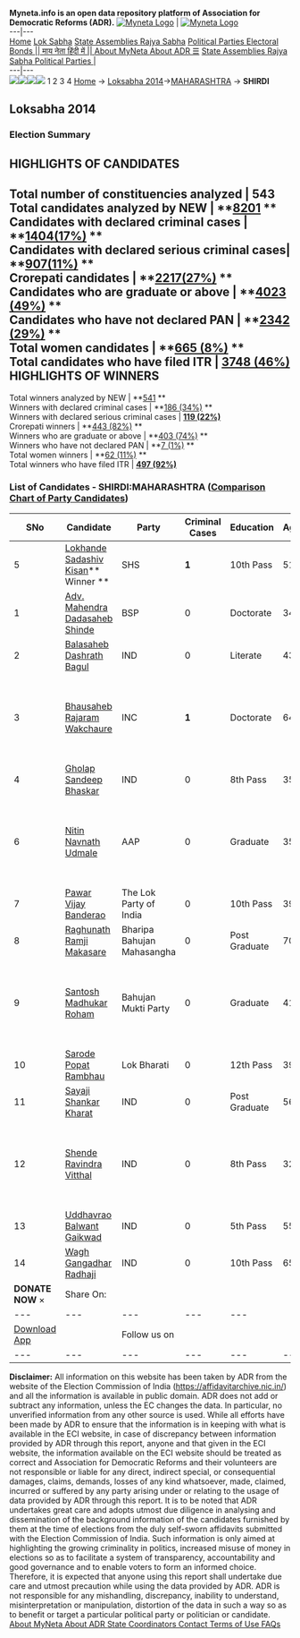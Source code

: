 **Myneta.info is an open data repository platform of Association for Democratic Reforms (ADR).**
[![Myneta Logo](https://www.myneta.info/lib/img/myneta-logo.png)](https://www.myneta.info/) | [![Myneta Logo](https://www.myneta.info/lib/img/adr-logo.png)](https://adrindia.org)  
---|---  
[Home](https://www.myneta.info/) [Lok Sabha](https://www.myneta.info/#ls "Lok Sabha") [ State Assemblies ](https://www.myneta.info/#sa "State Assemblies") [Rajya Sabha](https://www.myneta.info/#rs "Rajya Sabha") [Political Parties ](https://www.myneta.info/party "Political Parties") [ Electoral Bonds ](https://www.myneta.info/electoral_bonds "Electoral Bonds") [ || माय नेता हिंदी में || ](https://translate.google.co.in/translate?prev=hp&hl=en&js=y&u=www.myneta.info&sl=en&tl=hi&history_state0=) [ About MyNeta ](https://adrindia.org/content/about-myneta) [ About ADR ](https://adrindia.org/about-adr/who-we-are) [☰](javascript:void\(0\))
[ State Assemblies ](https://www.myneta.info/#sa "State Assemblies") [ Rajya Sabha ](https://www.myneta.info/#rs "Rajya Sabha") [ Political Parties ](https://www.myneta.info/party "Political Parties")
|   
---|---  
![](https://www.myneta.info/lib/img/banner/banner-1.png)![](https://www.myneta.info/lib/img/banner/banner-2.png)![](https://www.myneta.info/lib/img/banner/banner-3.png)![](https://www.myneta.info/lib/img/banner/banner-4.png)
1  2  3  4 
[Home](https://www.myneta.info/) → [Loksabha 2014](https://www.myneta.info/ls2014/)→[MAHARASHTRA](https://www.myneta.info/ls2014/index.php?action=show_constituencies&state_id=13) → **SHIRDI**
### 
## Loksabha 2014
###  Election Summary 
HIGHLIGHTS OF CANDIDATES  
---  
Total number of constituencies analyzed |  543   
Total candidates analyzed by NEW | **[8201](https://www.myneta.info/ls2014/index.php?action=summary&subAction=candidates_analyzed&sort=candidate#summary) **  
Candidates with declared criminal cases | **[1404(17%)](https://www.myneta.info/ls2014/index.php?action=summary&subAction=crime&sort=candidate#summary) **  
Candidates with declared serious criminal cases| **[907(11%)](https://www.myneta.info/ls2014/index.php?action=summary&subAction=serious_crime&sort=candidate#summary) **  
Crorepati candidates | **[2217(27%)](https://www.myneta.info/ls2014/index.php?action=summary&subAction=crorepati&sort=candidate#summary) **  
Candidates who are graduate or above | **[4023 (49%)](https://www.myneta.info/ls2014/index.php?action=summary&subAction=education&sort=candidate#summary) **  
Candidates who have not declared PAN | **[2342 (29%)](https://www.myneta.info/ls2014/index.php?action=summary&subAction=without_pan&sort=candidate#summary) **  
Total women candidates | **[665 (8%)](https://www.myneta.info/ls2014/index.php?action=summary&subAction=women_candidate&sort=candidate#summary) **  
Total candidates who have filed ITR | [**3748 (46%)**](https://www.myneta.info/ls2014/index.php?action=summary&subAction=filed_itr&sort=candidate#summary)  
HIGHLIGHTS OF WINNERS  
---  
Total winners analyzed by NEW | **[541](https://www.myneta.info/ls2014/index.php?action=summary&subAction=winner_analyzed&sort=candidate#summary) **  
Winners with declared criminal cases | **[186 (34%)](https://www.myneta.info/ls2014/index.php?action=summary&subAction=winner_crime&sort=candidate#summary) **  
Winners with declared serious criminal cases | **[119 (22%)](https://www.myneta.info/ls2014/index.php?action=summary&subAction=winner_serious_crime&sort=candidate#summary)**  
Crorepati winners | **[443 (82%)](https://www.myneta.info/ls2014/index.php?action=summary&subAction=winner_crorepati&sort=candidate#summary) **  
Winners who are graduate or above | **[403 (74%)](https://www.myneta.info/ls2014/index.php?action=summary&subAction=winner_education&sort=candidate#summary) **  
Winners who have not declared PAN | **[7 (1%)](https://www.myneta.info/ls2014/index.php?action=summary&subAction=winner_without_pan&sort=candidate#summary) **  
Total women winners | **[62 (11%)](https://www.myneta.info/ls2014/index.php?action=summary&subAction=winner_women&sort=candidate#summary) **  
Total winners who have filed ITR | [**497 (92%)**](https://www.myneta.info/ls2014/index.php?action=summary&subAction=winner_filed_itr&sort=candidate#summary)  
### List of Candidates - SHIRDI:MAHARASHTRA ([Comparison Chart of Party Candidates](https://www.myneta.info/ls2014/comparisonchart.php?constituency_id=216))
SNo | Candidate| Party| Criminal Cases| Education| Age| Total Assets| Liabilities  
---|---|---|---|---|---|---|---  
5  | [Lokhande Sadashiv Kisan](https://www.myneta.info/ls2014/candidate.php?candidate_id=3405)** Winner ** | SHS | **1** | 10th Pass| 51 | Rs 3,81,76,143 ~ 3 Crore+ | Rs 14,97,168 ~ 14 Lacs+  
1  | [Adv. Mahendra Dadasaheb Shinde](https://www.myneta.info/ls2014/candidate.php?candidate_id=3404) | BSP | 0 | Doctorate| 34 | Rs 52,137 ~ 52 Thou+ | Rs 90,000 ~ 90 Thou+  
2  | [Balasaheb Dashrath Bagul](https://www.myneta.info/ls2014/candidate.php?candidate_id=3681) | IND | 0 | Literate| 43 | Rs 4,83,000 ~ 4 Lacs+ | Rs 0 ~   
3  | [Bhausaheb Rajaram Wakchaure](https://www.myneta.info/ls2014/candidate.php?candidate_id=3403) | INC | **1** | Doctorate| 64 | ![](https://myneta.info/image_v2.php?myneta_folder=ls2014&candidate_id=3403&col=ta) | ![](https://myneta.info/image_v2.php?myneta_folder=ls2014&candidate_id=3403&col=lia)  
4  | [Gholap Sandeep Bhaskar](https://www.myneta.info/ls2014/candidate.php?candidate_id=3680) | IND | 0 | 8th Pass| 35 | Rs 1,93,600 ~ 1 Lacs+ | Rs 0 ~   
6  | [Nitin Navnath Udmale](https://www.myneta.info/ls2014/candidate.php?candidate_id=3406) | AAP | 0 | Graduate| 35 | ![](https://myneta.info/image_v2.php?myneta_folder=ls2014&candidate_id=3406&col=ta) | ![](https://myneta.info/image_v2.php?myneta_folder=ls2014&candidate_id=3406&col=lia)  
7  | [Pawar Vijay Banderao](https://www.myneta.info/ls2014/candidate.php?candidate_id=3407) | The Lok Party of India | 0 | 10th Pass| 39 | Rs 1,10,000 ~ 1 Lacs+ | Rs 0 ~   
8  | [Raghunath Ramji Makasare](https://www.myneta.info/ls2014/candidate.php?candidate_id=3408) | Bharipa Bahujan Mahasangha | 0 | Post Graduate| 70 | Rs 21,32,555 ~ 21 Lacs+ | Rs 2,89,000 ~ 2 Lacs+  
9  | [Santosh Madhukar Roham](https://www.myneta.info/ls2014/candidate.php?candidate_id=3678) | Bahujan Mukti Party | 0 | Graduate| 41 | ![](https://myneta.info/image_v2.php?myneta_folder=ls2014&candidate_id=3678&col=ta) | ![](https://myneta.info/image_v2.php?myneta_folder=ls2014&candidate_id=3678&col=lia)  
10  | [Sarode Popat Rambhau](https://www.myneta.info/ls2014/candidate.php?candidate_id=3409) | Lok Bharati | 0 | 12th Pass| 39 | Rs 2,72,400 ~ 2 Lacs+ | Rs 2,50,000 ~ 2 Lacs+  
11  | [Sayaji Shankar Kharat](https://www.myneta.info/ls2014/candidate.php?candidate_id=3684) | IND | 0 | Post Graduate| 56 | Rs 46,02,900 ~ 46 Lacs+ | Rs 12,22,000 ~ 12 Lacs+  
12  | [Shende Ravindra Vitthal](https://www.myneta.info/ls2014/candidate.php?candidate_id=3683) | IND | 0 | 8th Pass| 32 | ![](https://myneta.info/image_v2.php?myneta_folder=ls2014&candidate_id=3683&col=ta) | ![](https://myneta.info/image_v2.php?myneta_folder=ls2014&candidate_id=3683&col=lia)  
13  | [Uddhavrao Balwant Gaikwad](https://www.myneta.info/ls2014/candidate.php?candidate_id=3679) | IND | 0 | 5th Pass| 55 | Rs 2,00,900 ~ 2 Lacs+ | Rs 0 ~   
14  | [Wagh Gangadhar Radhaji](https://www.myneta.info/ls2014/candidate.php?candidate_id=3682) | IND | 0 | 10th Pass| 65 | Rs 19,86,175 ~ 19 Lacs+ | Rs 0 ~   
|  **DONATE NOW** × |  Share On:  | [](https://api.whatsapp.com/send?text=https%3A%2F%2Fmyneta.info%2Fpunjab2022%2Findex.php%3Faction%3Dshow_constituencies%26state_id%3D19) | [](https://www.facebook.com/sharer/sharer.php?u=https%3A%2F%2Fmyneta.info%2Fpunjab2022%2Findex.php%3Faction%3Dshow_constituencies%26state_id%3D19) | [](https://twitter.com/share?url=https%3A%2F%2Fmyneta.info%2Fpunjab2022%2Findex.php%3Faction%3Dshow_constituencies%26state_id%3D19)  
---|---|---|---|---  
| [ Download App ](https://play.google.com/store/apps/details?id=com.webrosoft.myneta1&pcampaignid=pcampaignidMKT-Other-global-all-co-prtnr-py-PartBadge-Mar2515-1) | [](https://play.google.com/store/apps/details?id=com.webrosoft.myneta1&pcampaignid=pcampaignidMKT-Other-global-all-co-prtnr-py-PartBadge-Mar2515-1) |  Follow us on  | [](https://www.facebook.com/adrindia.org/) | [](https://twitter.com/adrspeaks) | [](https://groups.google.com/g/national-election-watch?hl=en&pli=1) | [](https://www.instagram.com/adrspeaks/) | [](https://www.youtube.com/user/adrspeaks) | [](https://sharechat.com/profile/adrspeaks)  
---|---|---|---|---|---|---|---|---  
**Disclaimer:** All information on this website has been taken by ADR from the website of the Election Commission of India (https://affidavitarchive.nic.in/) and all the information is available in public domain. ADR does not add or subtract any information, unless the EC changes the data. In particular, no unverified information from any other source is used. While all efforts have been made by ADR to ensure that the information is in keeping with what is available in the ECI website, in case of discrepancy between information provided by ADR through this report, anyone and that given in the ECI website, the information available on the ECI website should be treated as correct and Association for Democratic Reforms and their volunteers are not responsible or liable for any direct, indirect special, or consequential damages, claims, demands, losses of any kind whatsoever, made, claimed, incurred or suffered by any party arising under or relating to the usage of data provided by ADR through this report. It is to be noted that ADR undertakes great care and adopts utmost due diligence in analysing and dissemination of the background information of the candidates furnished by them at the time of elections from the duly self-sworn affidavits submitted with the Election Commission of India. Such information is only aimed at highlighting the growing criminality in politics, increased misuse of money in elections so as to facilitate a system of transparency, accountability and good governance and to enable voters to form an informed choice. Therefore, it is expected that anyone using this report shall undertake due care and utmost precaution while using the data provided by ADR. ADR is not responsible for any mishandling, discrepancy, inability to understand, misinterpretation or manipulation, distortion of the data in such a way so as to benefit or target a particular political party or politician or candidate. 
[ About MyNeta ](https://adrindia.org/content/about-myneta) [ About ADR ](https://adrindia.org/about-adr/who-we-are) [ State Coordinators ](https://adrindia.org/about-adr/state-coordinators) [ Contact ](https://adrindia.org/contact-us) [ Terms of Use ](https://adrindia.org/content/adr-terms-use) [ FAQs ](https://adrindia.org/content/faqs)
